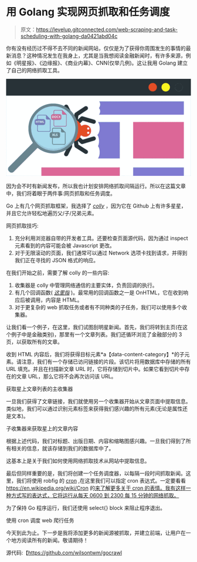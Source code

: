 # 用 Golang 实现网页抓取和任务调度

> 原文：<https://levelup.gitconnected.com/web-scraping-and-task-scheduling-with-golang-da0421abd04c>

你有没有经历过不得不去不同的新闻网站，仅仅是为了获得你周围发生的事情的最新消息？这种情况发生在我身上，尤其是当我想阅读金融新闻时，有许多来源，例如《明星报》、《边缘报》、《商业内幕》、CNN(仅举几例)。这让我用 Golang 建立了自己的网络抓取工具。

![](img/cb75888fa703ab17afad5b0b9a7c4898.png)

因为会不时有新闻发布，所以我也计划安排网络抓取间隔运行。所以在这篇文章中，我们将着眼于两件事:网页抓取和任务调度。

Go 上有几个网页抓取框架，我选择了 [*colly*](https://github.com/gocolly/colly) ，因为它在 Github 上有许多星星，并且它允许轻松地遍历父/子/兄弟元素。

网页抓取技巧:

1.  充分利用浏览器自带的开发者工具。还要检查页面源代码，因为通过 inspect 元素看到的内容可能会被 Javascript 更改。
2.  对于无限滚动的页面，我们通常可以通过 Network 选项卡找到请求，并得到我们正在寻找的 JSON 格式的响应。

在我们开始之前，需要了解 colly 的一些内容:

1.  收集器是 colly 中管理网络通信的主要实体，负责回调的执行。
2.  有几个回调函数( [*这里指*](http://go-colly.org/docs/introduction/start/) )。最常用的回调函数之一是 OnHTML，它在收到响应后被调用，内容是 HTML。
3.  对于更复杂的 web 抓取任务或者有不同种类的子任务，我们可以使用多个收集器。

让我们看一个例子，在这里，我们试图刮明星新闻。首先，我们将转到主页(在这个例子中是金融类别)，那里有一个文章列表。我们还循环浏览了金融部分的 3 页，以获取所有的文章。

收到 HTML 内容后，我们将获得目标元素*a【data-content-category】*的子元素。请注意，我们有一个存储已访问链接的片段。该切片将用数据库中存储的所有 URL 填充。并且在扫描新文章 URL 时，它将存储到切片中。如果它看到切片中存在的文章 URL，那么它将不会再次访问该 URL。

获取星上文章列表的主收集器

一旦我们获得了文章链接，我们就使用另一个收集器开始从文章页面中提取信息。类似地，我们可以通过识别元素标签来获得我们感兴趣的所有元素(无论是属性还是文本)。

子收集器来获取星上的文章内容

根据上述代码，我们对标题、出版日期、内容和缩略图感兴趣。一旦我们得到了所有相关的信息，就该存储到我们的数据库中了。

这基本上是关于我们如何使用网络抓取技术从网站中提取信息。

最后但同样重要的是，我们将创建一个任务调度器，以每隔一段时间抓取新闻。这里，我们将使用 robfig 的 [cron](https://github.com/robfig/cron) ,在这里我们可以指定 cron 表达式。一定要看看 https://en.wikipedia.org/wiki/Cron 的[来了解更多关于 cron 的表情。我有这样一种方式写的表达式，它将运行从每天 0600 到 2300 每 15 分钟的网络抓取。](https://en.wikipedia.org/wiki/Cron)

为了保持 Go 程序运行，我们还使用 select{} block 来阻止程序退出。

使用 cron 调度 web 爬行任务

今天到此为止。下一步是我将添加更多的新闻源被抓取，并建立前端，让用户在一个地方阅读所有的新闻。敬请期待！

源代码:【https://github.com/wilsontwm/gocrawl 